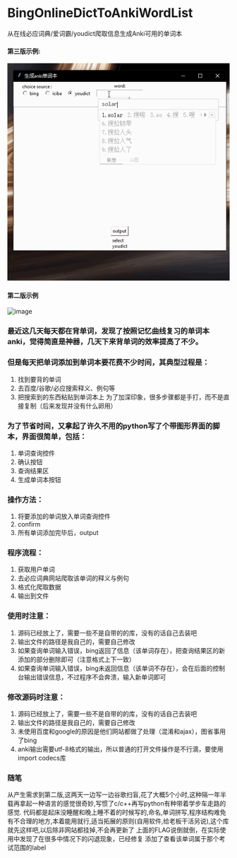 # BingOnlineDictToAnkiWordList
从在线必应词典/爱词霸/youdict爬取信息生成Anki可用的单词本
#### 第三版示例:
![image](https://github.com/wangzilinn/BingOnlineDictToAnkiWordList/blob/master/example3.0.gif)
#### 第二版示例
![image](https://github.com/wangzilinn/BingOnlineDictToAnkiWordList/blob/master/example2.0.gif)
### 最近这几天每天都在背单词，发现了按照记忆曲线复习的单词本anki，觉得简直是神器，几天下来背单词的效率提高了不少。
### 但是每天把单词添加到单词本要花费不少时间，其典型过程是：
1. 找到要背的单词
2. 去百度/谷歌/必应搜索释义、例句等
3. 把搜索到的东西粘贴到单词本上
为了加深印象，很多步骤都是手打，而不是直接复制（后来发现并没有什么卵用）
### 为了节省时间，又拿起了许久不用的python写了个带图形界面的脚本，界面很简单，包括：
1. 单词查询控件
2. 确认按钮
3. 查询结果区
4. 生成单词本按钮
### 操作方法：
1. 将要添加的单词放入单词查询控件
2. confirm
3. 所有单词添加完毕后，output
### 程序流程：
1. 获取用户单词
2. 去必应词典网站爬取该单词的释义与例句
3. 格式化爬取数据
4. 输出到文件
### 使用时注意：
1. 源码已经放上了，需要一些不是自带的的库，没有的话自己去装吧
2. 输出文件的路径是我自己的，需要自己修改
3. 如果查询单词输入错误，bing返回了信息（该单词存在），把查询结果区的新添加的部分删除即可（注意格式上下一致）
4. 如果查询单词输入错误，bing未返回信息（该单词不存在），会在后面的控制台输出错误信息，不过程序不会奔溃，输入新单词即可
### 修改源码时注意：
1. 源码已经放上了，需要一些不是自带的的库，没有的话自己去装吧
2. 输出文件的路径是我自己的，需要自己修改
3. 未使用百度和google的原因是他们网站都做了处理（混淆和ajax），图省事用了bing
4. anki输出需要utf-8格式的输出，所以普通的打开文件操作是不行滴，要使用import codecs库
### 随笔
从产生需求到第二版,这两天一边写一边谷歌扫盲,花了大概5个小时,这种隔一年半载再拿起一种语言的感觉很奇妙,写惯了c/c++再写python有种带着学步车走路的感觉.
代码都是起床没睡醒和晚上睡不着的时候写的,命名,单词拼写,程序结构难免有不合理的地方,本着能用就行,适当拓展的原则(自用软件,给老板干活另说),这个库就先这样吧,以后除非网站都挂掉,不会再更新了
上面的FLAG说倒就倒，在实际使用中发现了在很多中情况下的闪退现象，已经修复
添加了查看该单词属于那个考试范围的label

